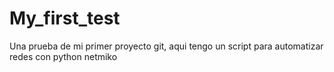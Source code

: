 # My_first_test
Una prueba de mi primer proyecto git, aqui tengo un script para automatizar redes con python netmiko
